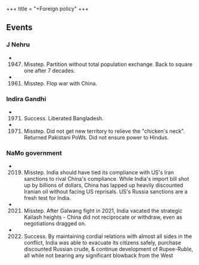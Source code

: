 +++
title = "+Foreign policy"
+++

## Events

### J Nehru
- 1947. Misstep. Partition without total population exchange. Back to square one after 7 decades.
- 1961. Misstep. Flop war with China.

### Indira Gandhi
- 1971. Success. Liberated Bangladesh.
- 1971. Misstep. Did not get new territory to relieve the "chicken's neck". Returned Pakistani PoWs. Did not ensure power to Hindus.

### NaMo government
- 2019. Misstep. India should have tied its compliance with US's Iran sanctions to rival China's compliance. While India's import bill shot up by billions of dollars, China has lapped up heavily discounted Iranian oil without facing US reprisals. US's Russia sanctions are a fresh test for India.
- 2021. Misstep. After Galwang fight in 2021, India vacated the strategic Kailash heights - China did not reciprocate or withdraw, even as negotiations dragged on.
- 2022. Success. By maintaining cordial relations with almost all sides in the conflict, India was able to evacuate its citizens safely, purchase discounted Russian crude, & continue development of Rupee-Ruble, all while not bearing any significant blowback from the West